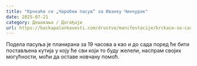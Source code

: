 ```yaml
---
title: "Крчкаће се „Чаробни пасуљ“ за Иванку Чинчурак"
date: 2025-07-21
category: Дешавања / Догађаји
url: https://backapalankavesti.com/drustvo/manifestacije/krckace-se-carobni-pasulj-za-ivanku-cincurak/
---
```


Подела пасуља је планирана за 19 часова а као и до сада поред ће бити постављена кутија у коју ће сви који то буду желели, наспрам својих могућности, моћи да оставе новчану помоћ.
